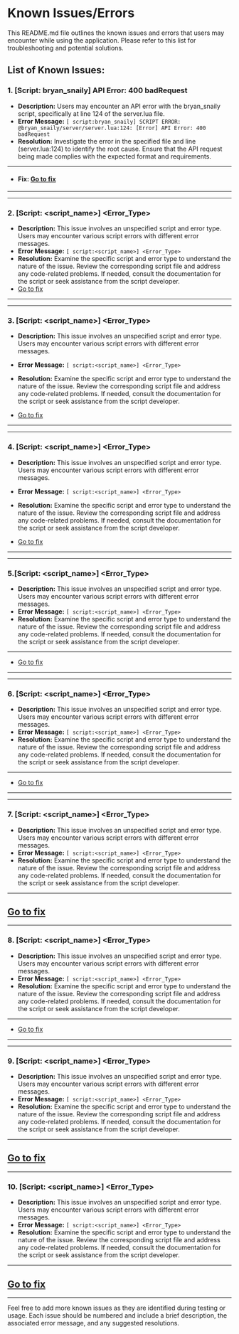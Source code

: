 # Known Issues/Errors

This README.md file outlines the known issues and errors that users may encounter while using the application. Please refer to this list for troubleshooting and potential solutions.

## List of Known Issues:

### 1. [Script: bryan_snaily] API Error: 400 badRequest
- **Description:** Users may encounter an API error with the bryan_snaily script, specifically at line 124 of the server.lua file.
- **Error Message:** `[ script:bryan_snaily] SCRIPT ERROR: @bryan_snaily/server/server.lua:124: [Error] API Error: 400 badRequest`
- **Resolution:** Investigate the error in the specified file and line (server.lua:124) to identify the root cause. Ensure that the API request being made complies with the expected format and requirements.
----
- #### Fix: [Go to fix](https://github.com/EWANZO101/Bryan-Snailycad-Integration-/blob/main/1fix.md)
----
- -----------------------------------------------------------------------------------------------------------------------------------------------------------------------

### 2. [Script: <script_name>] <Error_Type>
- **Description:** This issue involves an unspecified script and error type. Users may encounter various script errors with different error messages.
- **Error Message:** `[ script:<script_name>] <Error_Type>`
- **Resolution:** Examine the specific script and error type to understand the nature of the issue. Review the corresponding script file and address any code-related problems. If needed, consult the documentation for the script or seek assistance from the script developer.
-  [Go to fix](https://github.com/EWANZO101/Bryan-Snailycad-Integration-/blob/main/2fix.md)
----
------------------------------------------------------------------------------------------------------
### 3. [Script: <script_name>] <Error_Type>
- **Description:** This issue involves an unspecified script and error type. Users may encounter various script errors with different error messages.
- **Error Message:** `[ script:<script_name>] <Error_Type>`
- **Resolution:** Examine the specific script and error type to understand the nature of the issue. Review the corresponding script file and address any code-related problems. If needed, consult the documentation for the script or seek assistance from the script developer.

-  [Go to fix](https://github.com/EWANZO101/Bryan-Snailycad-Integration-/blob/main/3fix.md)
----
------------------------------------------------------------------------------------------------------
### 4. [Script: <script_name>] <Error_Type>
- **Description:** This issue involves an unspecified script and error type. Users may encounter various script errors with different error messages.
- **Error Message:** `[ script:<script_name>] <Error_Type>`
- **Resolution:** Examine the specific script and error type to understand the nature of the issue. Review the corresponding script file and address any code-related problems. If needed, consult the documentation for the script or seek assistance from the script developer.

-  [Go to fix](https://github.com/EWANZO101/Bryan-Snailycad-Integration-/blob/main/4fix.md)
----
------------------------------------------------------------------------------------------------------
### 5.[Script: <script_name>] <Error_Type>
- **Description:** This issue involves an unspecified script and error type. Users may encounter various script errors with different error messages.
- **Error Message:** `[ script:<script_name>] <Error_Type>`
- **Resolution:** Examine the specific script and error type to understand the nature of the issue. Review the corresponding script file and address any code-related problems. If needed, consult the documentation for the script or seek assistance from the script developer.
--------------------------------------------------------------------------------------------
-  [Go to fix](https://github.com/EWANZO101/Bryan-Snailycad-Integration-/blob/main/5fix.md)
----
------------------------------------------------------------------------------------------------------
### 6. [Script: <script_name>] <Error_Type>
- **Description:** This issue involves an unspecified script and error type. Users may encounter various script errors with different error messages.
- **Error Message:** `[ script:<script_name>] <Error_Type>`
- **Resolution:** Examine the specific script and error type to understand the nature of the issue. Review the corresponding script file and address any code-related problems. If needed, consult the documentation for the script or seek assistance from the script developer.
-----------------------------------------------------------------------------
-  [Go to fix](https://github.com/EWANZO101/Bryan-Snailycad-Integration-/blob/main/6fix.md)
----
- ------------------------------------------------------------------------------------------------------
### 7. [Script: <script_name>] <Error_Type>
- **Description:** This issue involves an unspecified script and error type. Users may encounter various script errors with different error messages.
- **Error Message:** `[ script:<script_name>] <Error_Type>`
- **Resolution:** Examine the specific script and error type to understand the nature of the issue. Review the corresponding script file and address any code-related problems. If needed, consult the documentation for the script or seek assistance from the script developer.
- ------------
 [Go to fix](https://github.com/EWANZO101/Bryan-Snailycad-Integration-/blob/main/7fix.md)
----
------------------------------------------------------------------------------------------------------
### 8. [Script: <script_name>] <Error_Type>
- **Description:** This issue involves an unspecified script and error type. Users may encounter various script errors with different error messages.
- **Error Message:** `[ script:<script_name>] <Error_Type>`
- **Resolution:** Examine the specific script and error type to understand the nature of the issue. Review the corresponding script file and address any code-related problems. If needed, consult the documentation for the script or seek assistance from the script developer.
------------
-  [Go to fix](https://github.com/EWANZO101/Bryan-Snailycad-Integration-/blob/main/8fix.md)
----
------------------------------------------------------------------------------------------------------
### 9. [Script: <script_name>] <Error_Type>
- **Description:** This issue involves an unspecified script and error type. Users may encounter various script errors with different error messages.
- **Error Message:** `[ script:<script_name>] <Error_Type>`
- **Resolution:** Examine the specific script and error type to understand the nature of the issue. Review the corresponding script file and address any code-related problems. If needed, consult the documentation for the script or seek assistance from the script developer.
--------
 [Go to fix](https://github.com/EWANZO101/Bryan-Snailycad-Integration-/blob/main/9fix.md)
----
------------------------------------------------------------------------------------------------------
### 10. [Script: <script_name>] <Error_Type>
- **Description:** This issue involves an unspecified script and error type. Users may encounter various script errors with different error messages.
- **Error Message:** `[ script:<script_name>] <Error_Type>`
- **Resolution:** Examine the specific script and error type to understand the nature of the issue. Review the corresponding script file and address any code-related problems. If needed, consult the documentation for the script or seek assistance from the script developer.
---------
 [Go to fix](https://github.com/EWANZO101/Bryan-Snailycad-Integration-/blob/main/10fix.md)
----
------------------------------------------------------------------------------------------------------
Feel free to add more known issues as they are identified during testing or usage. Each issue should be numbered and include a brief description, the associated error message, and any suggested resolutions.
